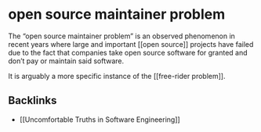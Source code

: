 # open source maintainer problem

The &ldquo;open source maintainer problem&rdquo; is an observed phenomenon in recent years where large and important [[open source]] projects have failed due to the fact that companies take open source software for granted and don&rsquo;t pay or maintain said software.

It is arguably a more specific instance of the [[free-rider problem]].


## Backlinks

-   [[Uncomfortable Truths in Software Engineering]]
